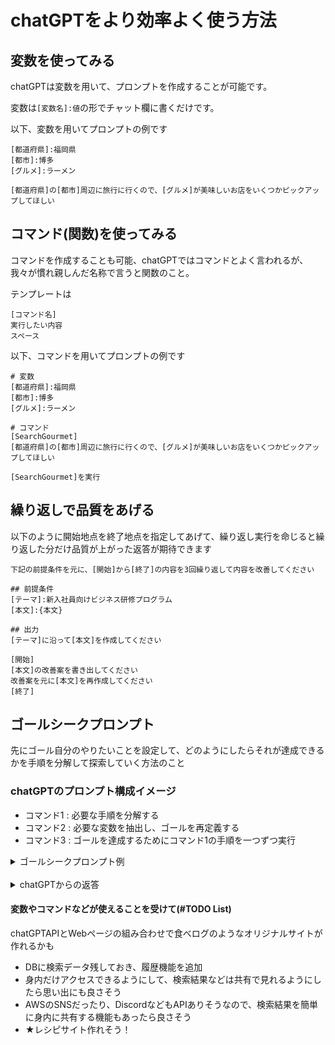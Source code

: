 # chatGPTをより効率よく使う方法

## 変数を使ってみる

chatGPTは変数を用いて、プロンプトを作成することが可能です。

変数は`[変数名]:値`の形でチャット欄に書くだけです。

以下、変数を用いてプロンプトの例です

```text
[都道府県]:福岡県
[都市]:博多
[グルメ]:ラーメン

[都道府県]の[都市]周辺に旅行に行くので、[グルメ]が美味しいお店をいくつかピックアップしてほしい
```
## コマンド(関数)を使ってみる

コマンドを作成することも可能、chatGPTではコマンドとよく言われるが、我々が慣れ親しんだ名称で言うと関数のこと。

テンプレートは
```text
[コマンド名]
実行したい内容
スペース
```

以下、コマンドを用いてプロンプトの例です

```text
# 変数
[都道府県]:福岡県
[都市]:博多
[グルメ]:ラーメン

# コマンド
[SearchGourmet]
[都道府県]の[都市]周辺に旅行に行くので、[グルメ]が美味しいお店をいくつかピックアップしてほしい

[SearchGourmet]を実行
```

## 繰り返しで品質をあげる

以下のように開始地点を終了地点を指定してあげて、繰り返し実行を命じると繰り返した分だけ品質が上がった返答が期待できます

```text
下記の前提条件を元に、[開始]から[終了]の内容を3回繰り返して内容を改善してください

## 前提条件
[テーマ]:新入社員向けビジネス研修プログラム
[本文]:{本文}

## 出力
[テーマ]に沿って[本文]を作成してください

[開始]
[本文]の改善案を書き出してください
改善案を元に[本文]を再作成してください
[終了]
```

## ゴールシークプロンプト

先にゴール自分のやりたいことを設定して、どのようにしたらそれが達成できるかを手順を分解して探索していく方法のこと

### chatGPTのプロンプト構成イメージ

- コマンド1 : 必要な手順を分解する
- コマンド2 : 必要な変数を抽出し、ゴールを再定義する
- コマンド3 : ゴールを達成するためにコマンド1の手順を一つずつ実行

<Details><Summary>ゴールシークプロンプト例</Summary>

```text
[Goal]: 初音ミクで元気の出る曲の歌詞を考える

#######

[C1]
Goalを達成するために必要な手順をステップバイステップで実行できるように、
手順[P#]に分解してください。


# 出力
[P1]=
...
[P#]=
...
[P(END)]=

######

[C2]
[Goal]を必要条件として必ずインプットしてください
[Goal]を達成するために必要な変数を[Added Variable]とします


# 出力
[Added Variable]をリスト形式で書き出してください
[Goal]の定義を[Added Variable]を含めて再定義してください

[Goal] : {Goal}

######

[C3]
再定義された[Goal]を達成するために[P1]から[P#]を経て[P{End}]まで一つずつ実行してください

# 出力
[O1] = {Output[P1]}
....
[O#] = {Output[P#]}
....
[O{END}] = {Output[P{END}]}


Run [C1][C2][C3]
```

</Details><br>

<Details><Summary>chatGPTからの返答</Summary>

```text
[C1]
[P1] = 歌のテーマを決定し、元気が出る曲であることを考慮する。
[P2] = テーマに関連するポジティブで励ましになる言葉やフレーズのリストを作成する。
[P3] = 言葉やフレーズを歌詞の構造に整理する（例：詩、コーラス、ブリッジなど）。
[P4] = 魅力的なメロディーで詩の一節を書き、選んだ言葉やフレーズを使ってポジティブなメッセージを伝える。
[P5] = 力強く元気なコーラスを作成し、テーマを強調する。
[P6] = ブリッジまたは中間のセクションを追加し、曲に新しい視点や展開を提供する。
[P7] = 歌詞がスムーズに流れ、歌いやすいことを確認する。
[P8] = 歌詞が本当に元気を与え、テーマに合致するように精査する。
[P9] = 歌の歌詞を最終的に仕上げ、必要な調整を行う。
[P10] = 音楽プロデューサーと協力して、歌詞に合った楽曲を制作することを検討する。
[P11] = 初音ミクのような才能あるボーカリストと一緒に歌を録音または演奏する。
[P12] = 歌に合わせて魅力的でエネルギッシュなミュージックビデオまたはビジュアルコンテンツを制作する。
[P13] = 歌をさまざまなプラットフォームで宣伝し、観客と交流してポジティビティを広める。

[C2]
[Added Variable]: {テーマ、ポジティブな言葉、メロディー、コーラス、ブリッジ、フロー、コラボレーション、ミュージックビデオ、プロモーション}
[Goal]: 初音ミクを使用して元気の出る楽曲を作成する。

[C3]
[O1] = 選択した曲のテーマは「逆境を乗り越える」です。
[O2] = ポジティブな言葉やフレーズには、「止まらない」「立ち向かう」「決して諦めない」「明るい日々」などが含まれます。
[O3] = 歌の構造には、チャレンジに立ち向かうストーリーを語る詩と、強さと希望を強調するコーラスが含まれます。
[O4] = 詩の一節は、エネルギッシュで励ましになるラインを含み、選ばれた言葉やフレーズを取り入れます。
[O5] = コーラスは強力な決意を表明するものです。
[O6] = ブリッジセクションはテーマに新しい視点を提供し、忍耐の重要性を強調します。
[O7] = 歌詞は滑らかに流れ、観客が歌いやすいようになっています。
[O8] = 歌詞はポジティビティを放っており、テーマに完璧に合致するように精査されています。
[O9] = 歌の歌詞は最終的に仕上げられ、制作の次のステップに備えています。
[O10] = 歌詞に合った楽曲を制作するために音楽プロデューサーと協力することが決定されました。
[O11] = 初音ミクと一緒に歌を録音し、望ましいボーカルパフォーマンスを捉えました。
[O12] = 感動的でインスパイアするミュージックビデオが制作され、歌に合わせています。
[O13] = 歌はソーシャルメディア、ストリーミングプラットフォーム、ライブパフォーマンスを通じて宣伝され、広範な観客にポジティブなメッセージを共有しています。
```

</Details>

#### 変数やコマンドなどが使えることを受けて(#TODO List)

chatGPTAPIとWebページの組み合わせで食べログのようなオリジナルサイトが作れるかも

- DBに検索データ残しておき、履歴機能を追加
- 身内だけアクセスできるようにして、検索結果などは共有で見れるようにしたら思い出にも良さそう
- AWSのSNSだったり、DiscordなどもAPIありそうなので、検索結果を簡単に身内に共有する機能もあったら良さそう
- ★レシピサイト作れそう！